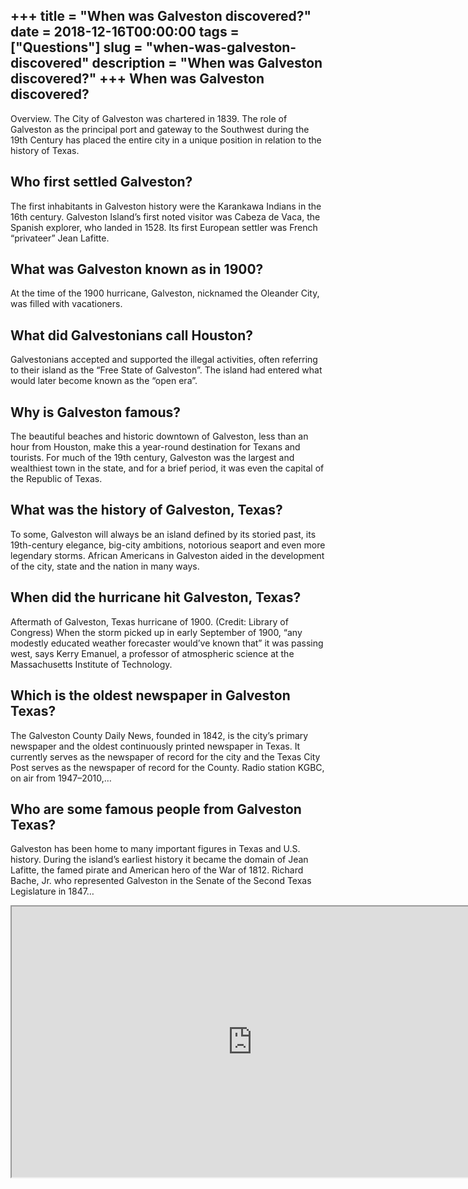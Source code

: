 +++
title = "When was Galveston discovered?"
date = 2018-12-16T00:00:00
tags = ["Questions"]
slug = "when-was-galveston-discovered"
description = "When was Galveston discovered?"
+++
When was Galveston discovered?
------------------------------

Overview. The City of Galveston was chartered in 1839. The role of Galveston as the principal port and gateway to the Southwest during the 19th Century has placed the entire city in a unique position in relation to the history of Texas.

Who first settled Galveston?
----------------------------

The first inhabitants in Galveston history were the Karankawa Indians in the 16th century. Galveston Island’s first noted visitor was Cabeza de Vaca, the Spanish explorer, who landed in 1528. Its first European settler was French “privateer” Jean Lafitte.

What was Galveston known as in 1900?
------------------------------------

At the time of the 1900 hurricane, Galveston, nicknamed the Oleander City, was filled with vacationers.

What did Galvestonians call Houston?
------------------------------------

Galvestonians accepted and supported the illegal activities, often referring to their island as the “Free State of Galveston”. The island had entered what would later become known as the “open era”.

Why is Galveston famous?
------------------------

The beautiful beaches and historic downtown of Galveston, less than an hour from Houston, make this a year-round destination for Texans and tourists. For much of the 19th century, Galveston was the largest and wealthiest town in the state, and for a brief period, it was even the capital of the Republic of Texas.

What was the history of Galveston, Texas?
-----------------------------------------

To some, Galveston will always be an island defined by its storied past, its 19th-century elegance, big-city ambitions, notorious seaport and even more legendary storms. African Americans in Galveston aided in the development of the city, state and the nation in many ways.

When did the hurricane hit Galveston, Texas?
--------------------------------------------

Aftermath of Galveston, Texas hurricane of 1900. (Credit: Library of Congress) When the storm picked up in early September of 1900, “any modestly educated weather forecaster would’ve known that” it was passing west, says Kerry Emanuel, a professor of atmospheric science at the Massachusetts Institute of Technology.

Which is the oldest newspaper in Galveston Texas?
-------------------------------------------------

The Galveston County Daily News, founded in 1842, is the city’s primary newspaper and the oldest continuously printed newspaper in Texas. It currently serves as the newspaper of record for the city and the Texas City Post serves as the newspaper of record for the County. Radio station KGBC, on air from 1947–2010,…

Who are some famous people from Galveston Texas?
------------------------------------------------

Galveston has been home to many important figures in Texas and U.S. history. During the island’s earliest history it became the domain of Jean Lafitte, the famed pirate and American hero of the War of 1812. Richard Bache, Jr. who represented Galveston in the Senate of the Second Texas Legislature in 1847…

<iframe allow="accelerometer; autoplay; clipboard-write; encrypted-media; gyroscope; picture-in-picture" allowfullscreen="" class="__youtube_prefs__  epyt-is-override  no-lazyload" data-no-lazy="1" data-origheight="433" data-origwidth="770" data-skipgform_ajax_framebjll="" height="433" id="_ytid_52955" loading="lazy" src="https://www.youtube.com/embed/BElQES_Dh0Q?enablejsapi=1&autoplay=0&cc_load_policy=0&cc_lang_pref=&iv_load_policy=1&loop=0&modestbranding=0&rel=1&fs=1&playsinline=0&autohide=2&theme=dark&color=red&controls=1&" title="YouTube player" width="770"></iframe>